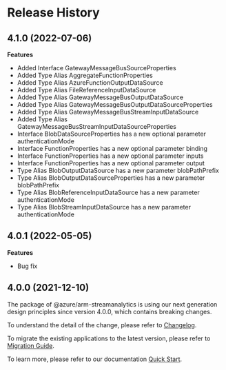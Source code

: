 # Release History
    
## 4.1.0 (2022-07-06)
    
**Features**

  - Added Interface GatewayMessageBusSourceProperties
  - Added Type Alias AggregateFunctionProperties
  - Added Type Alias AzureFunctionOutputDataSource
  - Added Type Alias FileReferenceInputDataSource
  - Added Type Alias GatewayMessageBusOutputDataSource
  - Added Type Alias GatewayMessageBusOutputDataSourceProperties
  - Added Type Alias GatewayMessageBusStreamInputDataSource
  - Added Type Alias GatewayMessageBusStreamInputDataSourceProperties
  - Interface BlobDataSourceProperties has a new optional parameter authenticationMode
  - Interface FunctionProperties has a new optional parameter binding
  - Interface FunctionProperties has a new optional parameter inputs
  - Interface FunctionProperties has a new optional parameter output
  - Type Alias BlobOutputDataSource has a new parameter blobPathPrefix
  - Type Alias BlobOutputDataSourceProperties has a new parameter blobPathPrefix
  - Type Alias BlobReferenceInputDataSource has a new parameter authenticationMode
  - Type Alias BlobStreamInputDataSource has a new parameter authenticationMode
    
## 4.0.1 (2022-05-05)

**Features**

  - Bug fix

## 4.0.0 (2021-12-10)

The package of @azure/arm-streamanalytics is using our next generation design principles since version 4.0.0, which contains breaking changes.

To understand the detail of the change, please refer to [Changelog](https://aka.ms/js-track2-changelog).

To migrate the existing applications to the latest version, please refer to [Migration Guide](https://aka.ms/js-track2-migration-guide).

To learn more, please refer to our documentation [Quick Start](https://aka.ms/js-track2-quickstart).
